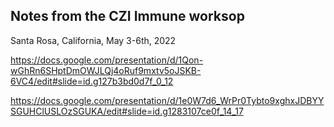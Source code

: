 ## Notes from the CZI Immune worksop

Santa Rosa, California, May 3-6th, 2022

https://docs.google.com/presentation/d/1Qon-wGhRn6SHptDmOWJLQj4oRuf9mxtv5oJSKB-6VC4/edit#slide=id.g127b3bd0d7f_0_12

https://docs.google.com/presentation/d/1e0W7d6_WrPr0Tybto9xghxJDBYYSGUHClUSLOzSGUKA/edit#slide=id.g1283107ce0f_14_17

